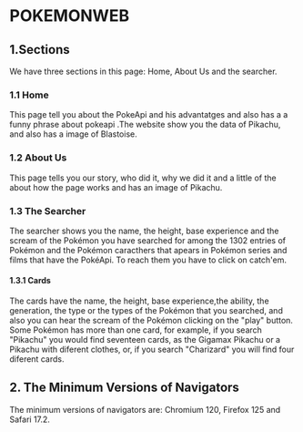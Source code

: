 # POKEMONWEB
## 1.Sections
We have three sections in this page: Home, About Us and the searcher.
### 1.1 Home
This page tell you about the PokeApi and his advantatges and also has a a funny phrase about pokeapi .The website show you the data of Pikachu, and also has a image of Blastoise.
### 1.2 About Us
This page tells you our story, who did it, why we did it and a little of the about how the page works and has an image of Pikachu.
### 1.3 The Searcher 
The searcher shows you the name, the height, base experience and the scream of the Pokémon you have searched for among the 1302 entries of Pokémon  and the Pokémon caracthers that apears in Pokémon series and films that have the PokéApi.
To reach them you have to click on catch'em.
#### 1.3.1 Cards
The cards have the name, the height, base experience,the ability, the generation, the type or the types of the Pokémon that you searched, and also you can hear the scream of the Pokémon clicking on the "play" button.
Some Pokémon has more than one card, for example, if you search "Pikachu" you would find seventeen cards, as the Gigamax Pikachu or a Pikachu with diferent clothes, or, if you search "Charizard" you will find four diferent cards.
## 2. The Minimum Versions of Navigators
The minimum versions of navigators are: Chromium 120, Firefox 125 and Safari 17.2.